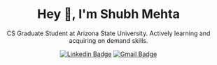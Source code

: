 <h1 align="center">Hey 👋, I'm Shubh Mehta</h1>
<p align="center">CS Graduate Student at Arizona State University. Actively learning and acquiring on demand skills.</p>

<div align="center">

[![Linkedin Badge](https://img.shields.io/badge/-shubhmehta10-blue?style=flat-square&logo=Linkedin&logoColor=white&link=https://www.linkedin.com/in/shubhmehta10/)](https://www.linkedin.com/in/shubhmehta10/)
[![Gmail Badge](https://img.shields.io/badge/-mehtashubh1029@gmail.com-c14438?style=flat-square&logo=Gmail&logoColor=white&link=mailto:mehtashubh1029@gmail.com)](mailto:mehtashubh1029@gmail.com)


</div>


<!-- <div align="center">
  
![Shubh's Github Stats](https://github-readme-stats.vercel.app/api?username=shubhmehta10&show_icons=true&theme=Gradient)


<div align="center"><hr width=34%></div>

[![Shubh's github activity graph](https://activity-graph.herokuapp.com/graph?username=shubhmehta10&theme=xcode)](https://git.io/shubhmehta10)

<div align="center"><hr width=34%></div> -->

</div>
